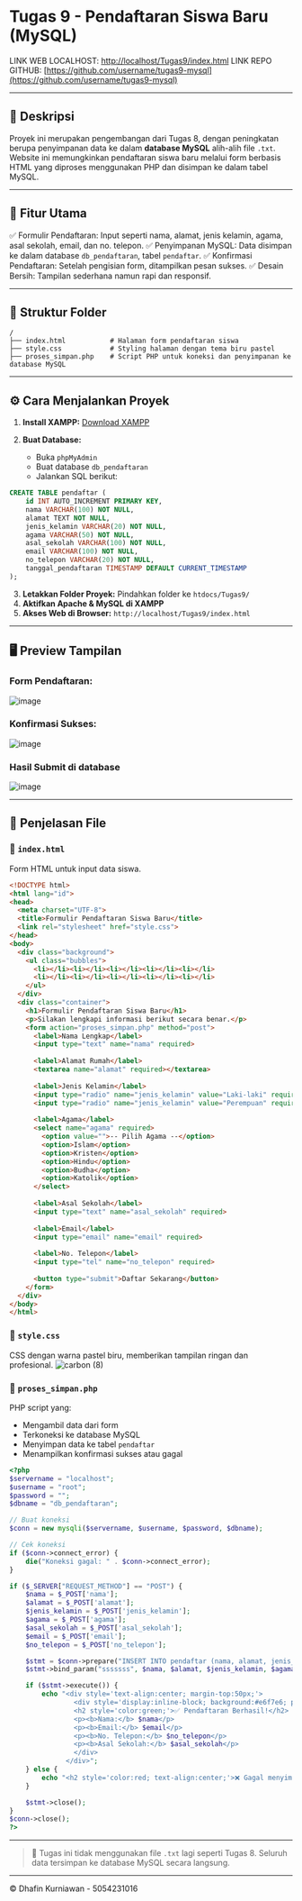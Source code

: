 # Tugas 9 - Pendaftaran Siswa Baru (MySQL)

LINK WEB LOCALHOST: [http://localhost/Tugas9/index.html](http://localhost/Tugas9/index.html)
LINK REPO GITHUB: [https://github.com/username/tugas9-mysql](https://github.com/username/tugas9-mysql)

---

## 📄 Deskripsi

Proyek ini merupakan pengembangan dari Tugas 8, dengan peningkatan berupa penyimpanan data ke dalam **database MySQL** alih-alih file `.txt`. Website ini memungkinkan pendaftaran siswa baru melalui form berbasis HTML yang diproses menggunakan PHP dan disimpan ke dalam tabel MySQL.

---

## 🚀 Fitur Utama

✅ Formulir Pendaftaran: Input seperti nama, alamat, jenis kelamin, agama, asal sekolah, email, dan no. telepon.
✅ Penyimpanan MySQL: Data disimpan ke dalam database `db_pendaftaran`, tabel `pendaftar`.
✅ Konfirmasi Pendaftaran: Setelah pengisian form, ditampilkan pesan sukses.
✅ Desain Bersih: Tampilan sederhana namun rapi dan responsif.

---

## 📁 Struktur Folder

```
/
├── index.html           # Halaman form pendaftaran siswa
├── style.css            # Styling halaman dengan tema biru pastel
├── proses_simpan.php    # Script PHP untuk koneksi dan penyimpanan ke database MySQL
```

---

## ⚙️ Cara Menjalankan Proyek

1. **Install XAMPP:** [Download XAMPP](https://www.apachefriends.org/index.html)
2. **Buat Database:**

   * Buka `phpMyAdmin`
   * Buat database `db_pendaftaran`
   * Jalankan SQL berikut:

```sql
CREATE TABLE pendaftar (
    id INT AUTO_INCREMENT PRIMARY KEY,
    nama VARCHAR(100) NOT NULL,
    alamat TEXT NOT NULL,
    jenis_kelamin VARCHAR(20) NOT NULL,
    agama VARCHAR(50) NOT NULL,
    asal_sekolah VARCHAR(100) NOT NULL,
    email VARCHAR(100) NOT NULL,
    no_telepon VARCHAR(20) NOT NULL,
    tanggal_pendaftaran TIMESTAMP DEFAULT CURRENT_TIMESTAMP
);
```

3. **Letakkan Folder Proyek:** Pindahkan folder ke `htdocs/Tugas9/`
4. **Aktifkan Apache & MySQL di XAMPP**
5. **Akses Web di Browser:** `http://localhost/Tugas9/index.html`

---

## 🖥️ Preview Tampilan

### Form Pendaftaran:

![image](https://github.com/user-attachments/assets/d426c1d9-90de-4b34-850a-a8664704890c)

### Konfirmasi Sukses:

![image](https://github.com/user-attachments/assets/4d2b43d3-d6e3-48c9-980f-175dd752f92b)

### Hasil Submit di database
![image](https://github.com/user-attachments/assets/0f85ea2a-2a58-421f-b4e1-4de54fbe63c2)

---

## 🧩 Penjelasan File

### 🔹 `index.html`

Form HTML untuk input data siswa.

```html
<!DOCTYPE html>
<html lang="id">
<head>
  <meta charset="UTF-8">
  <title>Formulir Pendaftaran Siswa Baru</title>
  <link rel="stylesheet" href="style.css">
</head>
<body>
  <div class="background">
    <ul class="bubbles">
      <li></li><li></li><li></li><li></li><li></li>
      <li></li><li></li><li></li><li></li><li></li>
    </ul>
  </div>
  <div class="container">
    <h1>Formulir Pendaftaran Siswa Baru</h1>
    <p>Silakan lengkapi informasi berikut secara benar.</p>
    <form action="proses_simpan.php" method="post">
      <label>Nama Lengkap</label>
      <input type="text" name="nama" required>
      
      <label>Alamat Rumah</label>
      <textarea name="alamat" required></textarea>
      
      <label>Jenis Kelamin</label>
      <input type="radio" name="jenis_kelamin" value="Laki-laki" required> Laki-laki
      <input type="radio" name="jenis_kelamin" value="Perempuan" required> Perempuan
      
      <label>Agama</label>
      <select name="agama" required>
        <option value="">-- Pilih Agama --</option>
        <option>Islam</option>
        <option>Kristen</option>
        <option>Hindu</option>
        <option>Budha</option>
        <option>Katolik</option>
      </select>
      
      <label>Asal Sekolah</label>
      <input type="text" name="asal_sekolah" required>
      
      <label>Email</label>
      <input type="email" name="email" required>
      
      <label>No. Telepon</label>
      <input type="tel" name="no_telepon" required>
      
      <button type="submit">Daftar Sekarang</button>
    </form>
  </div>
</body>
</html>

```

### 🔹 `style.css`

CSS dengan warna pastel biru, memberikan tampilan ringan dan profesional.
![carbon (8)](https://github.com/user-attachments/assets/be6e24a8-d7ef-4c56-8308-7ff62eb133e4)


### 🔹 `proses_simpan.php`

PHP script yang:

* Mengambil data dari form
* Terkoneksi ke database MySQL
* Menyimpan data ke tabel `pendaftar`
* Menampilkan konfirmasi sukses atau gagal

```php
<?php
$servername = "localhost";
$username = "root";
$password = "";
$dbname = "db_pendaftaran";

// Buat koneksi
$conn = new mysqli($servername, $username, $password, $dbname);

// Cek koneksi
if ($conn->connect_error) {
    die("Koneksi gagal: " . $conn->connect_error);
}

if ($_SERVER["REQUEST_METHOD"] == "POST") {
    $nama = $_POST['nama'];
    $alamat = $_POST['alamat'];
    $jenis_kelamin = $_POST['jenis_kelamin'];
    $agama = $_POST['agama'];
    $asal_sekolah = $_POST['asal_sekolah'];
    $email = $_POST['email'];
    $no_telepon = $_POST['no_telepon'];

    $stmt = $conn->prepare("INSERT INTO pendaftar (nama, alamat, jenis_kelamin, agama, asal_sekolah, email, no_telepon) VALUES (?, ?, ?, ?, ?, ?, ?)");
    $stmt->bind_param("sssssss", $nama, $alamat, $jenis_kelamin, $agama, $asal_sekolah, $email, $no_telepon);

    if ($stmt->execute()) {
        echo "<div style='text-align:center; margin-top:50px;'>
                <div style='display:inline-block; background:#e6f7e6; padding:30px 50px; border-radius:15px; box-shadow:0 0 10px rgba(0,0,0,0.1);'>
                <h2 style='color:green;'>✅ Pendaftaran Berhasil!</h2>
                <p><b>Nama:</b> $nama</p>
                <p><b>Email:</b> $email</p>
                <p><b>No. Telepon:</b> $no_telepon</p>
                <p><b>Asal Sekolah:</b> $asal_sekolah</p>
                </div>
              </div>";
    } else {
        echo "<h2 style='color:red; text-align:center;'>❌ Gagal menyimpan data.</h2>";
    }

    $stmt->close();
}
$conn->close();
?>

```

---

> 📌 Tugas ini tidak menggunakan file `.txt` lagi seperti Tugas 8. Seluruh data tersimpan ke database MySQL secara langsung.

---

© Dhafin Kurniawan - 5054231016
